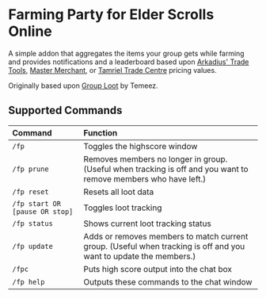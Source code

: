 # Farming Party for Elder Scrolls Online

A simple addon that aggregates the items your group gets while farming and provides notifications and a leaderboard based upon [Arkadius' Trade Tools](http://www.esoui.com/downloads/info1752-ArkadiusTradeTools.html), [Master Merchant](http://www.esoui.com/downloads/info928-MasterMerchant.html), or [Tamriel Trade Centre](http://www.esoui.com/downloads/info1245-TamrielTradeCentre.html) pricing values.

Originally based upon [Group Loot](http://www.esoui.com/downloads/info1027-GroupLoot.html) by Temeez.

## Supported Commands
| Command                         | Function      |
| :-------------------------------|:--------------|
| `/fp`                           | Toggles the highscore window
| `/fp prune`                     | Removes members no longer in group. (Useful when tracking is off and you want to remove members who have left.)
| `/fp reset`                     | Resets all loot data
| `/fp start OR [pause OR stop]`  | Toggles loot tracking
| `/fp status`                    | Shows current loot tracking status
| `/fp update`                    | Adds or removes members to match current group. (Useful when tracking is off and you want to update the members.)
| `/fpc`                          | Puts high score output into the chat box
| `/fp help`                      | Outputs these commands to the chat window

